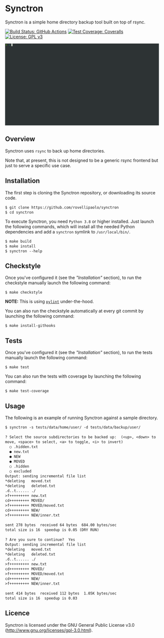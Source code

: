 Synctron
========

Synctron is a simple home directory backup tool built on top of rsync.

[![Build Status: GitHub Actions](https://github.com/rovellipaolo/synctron/actions/workflows/ci.yml/badge.svg)](https://github.com/rovellipaolo/synctron/actions)
[![Test Coverage: Coveralls](https://coveralls.io/repos/github/rovellipaolo/synctron/badge.svg)](https://coveralls.io/github/rovellipaolo/synctron)
[![License: GPL v3](https://img.shields.io/badge/License-GPLv3-blue.svg)](https://www.gnu.org/licenses/gpl-3.0)

![Synctron](docs/images/synctron.gif "Screencast of Synctron")


## Overview

Synctron uses `rsync` to back up home directories.

Note that, at present, this is not designed to be a generic rsync frontend but just to serve a specific use case.



## Installation

The first step is cloning the Synctron repository, or downloading its source code.

```
$ git clone https://github.com/rovellipaolo/synctron
$ cd synctron
```

To execute Synctron, you need `Python 3.8` or higher installed.
Just launch the following commands, which will install all the needed Python dependencies and add a `synctron` symlink to `/usr/local/bin/`.

```
$ make build
$ make install
$ synctron --help
```



## Checkstyle

Once you've configured it (see the _"Installation"_ section), to run the checkstyle manually launch the following command:
```
$ make checkstyle
```
**NOTE:** This is using [`pylint`](https://github.com/PyCQA/pylint) under-the-hood.

You can also run the checkstyle automatically at every git commit by launching the following command:
```
$ make install-githooks
```



## Tests

Once you've configured it (see the _"Installation"_ section), to run the tests manually launch the following command:
```
$ make test
```

You can also run the tests with coverage by launching the following command:
```
$ make test-coverage
```



## Usage

The following is an example of running Synctron against a sample directory.
```
$ synctron -s tests/data/home/user/ -d tests/data/backup/user/

? Select the source subdirectories to be backed up:  (<up>, <down> to move, <space> to select, <a> to toggle, <i> to invert)
  ○ .hidden.txt
  ● new.txt
  ● NEW
  ● MOVED
  ○ .hidden
  ○ excluded
Output: sending incremental file list
*deleting   moved.txt
*deleting   deleted.txt
.d..t...... ./
>f+++++++++ new.txt
cd+++++++++ MOVED/
>f+++++++++ MOVED/moved.txt
cd+++++++++ NEW/
>f+++++++++ NEW/inner.txt

sent 278 bytes  received 64 bytes  684.00 bytes/sec
total size is 16  speedup is 0.05 (DRY RUN)

? Are you sure to continue?  Yes
Output: sending incremental file list
*deleting   moved.txt
*deleting   deleted.txt
.d..t...... ./
>f+++++++++ new.txt
cd+++++++++ MOVED/
>f+++++++++ MOVED/moved.txt
cd+++++++++ NEW/
>f+++++++++ NEW/inner.txt

sent 414 bytes  received 112 bytes  1.05K bytes/sec
total size is 16  speedup is 0.03
```



## Licence

Synctron is licensed under the GNU General Public License v3.0 (http://www.gnu.org/licenses/gpl-3.0.html).


